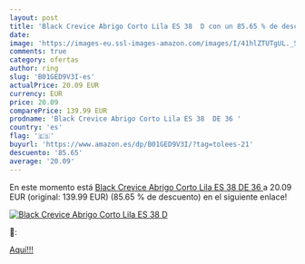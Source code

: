 ```yaml
---
layout: post
title: 'Black Crevice Abrigo Corto Lila ES 38  D con un 85.65 % de descuento'
date: 
image: 'https://images-eu.ssl-images-amazon.com/images/I/41hlZTUTgUL._SL200_.jpg'
comments: true
category: ofertas
author: ring
slug: 'B01GED9V3I-es'
actualPrice: 20.09 EUR
currency: EUR
price: 20.09
comparePrice: 139.99 EUR
prodname: 'Black Crevice Abrigo Corto Lila ES 38  DE 36 '
country: 'es'
flag: '🇪🇸'
buyurl: 'https://www.amazon.es/dp/B01GED9V3I/?tag=tolees-21'
descuento: '85.65'
average: '20.09'
---
```


En este momento está [Black Crevice Abrigo Corto Lila ES 38  DE 36 ](https://www.amazon.es/dp/B01GED9V3I/?tag=tolees-21) a 20.09 EUR (original: 139.99 EUR) (85.65 %  de descuento) en el siguiente enlace!

[![Black Crevice Abrigo Corto Lila ES 38  D](https://images-eu.ssl-images-amazon.com/images/I/41hlZTUTgUL._SL200_.jpg)](https://www.amazon.es/dp/B01GED9V3I/?tag=tolees-21)

🔎:


[Aquí!!!](https://www.amazon.es/dp/B01GED9V3I/?tag=tolees-21)
